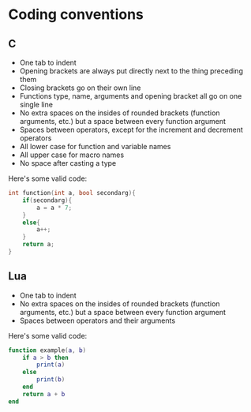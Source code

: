# Coding conventions

## C

* One tab to indent
* Opening brackets are always put directly next to the thing preceding them
* Closing brackets go on their own line
* Functions type, name, arguments and opening bracket all go on one single line
* No extra spaces on the insides of rounded brackets (function arguments, etc.) but a space between every function argument
* Spaces between operators, except for the increment and decrement operators
* All lower case for function and variable names
* All upper case for macro names
* No space after casting a type

Here's some valid code:
```c
int function(int a, bool secondarg){
	if(secondarg){
		a = a * 7;
	}
	else{
		a++;
	}
	return a;
}
```

## Lua
* One tab to indent
* No extra spaces on the insides of rounded brackets (function arguments, etc.) but a space between every function argument
* Spaces between operators and their arguments

Here's some valid code:
```lua
function example(a, b)
	if a > b then
		print(a)
	else
		print(b)
	end
	return a + b
end
```
